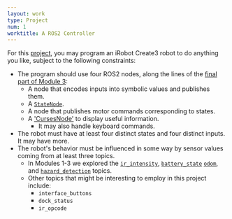 ```yaml
---
layout: work
type: Project
num: 1
worktitle: A ROS2 Controller
---
```


For this [project]({{site.baseurl}}/index.html#projects), you may program an iRobot Create3 robot to do anything
you like, subject to the following constraints:
* The program should use four ROS2 nodes, along the lines of the [final part of Module 3]({{site.baseurl}}/modules/state_machines.html#hazard-avoiding-state-machine):
  * A node that encodes inputs into symbolic values and publishes them.
  * A [`StateNode`]({{site.baseurl}}/modules/state_machines.html#states).
  * A node that publishes motor commands corresponding to states.
  * A ['CursesNode']({{site.baseurl}}/modules/publications.html#console-ui-for-ros2) to display useful information.
    * It may also handle keyboard commands.
* The robot must have at least four distinct states and four distinct inputs. It may have more.
* The robot's behavior must be influenced in some way by sensor values coming from at least three topics.
  * In Modules 1-3 we explored the [`ir_intensity`]({{site.baseurl}}/modules/nodes.html#first-topic-ir-intensity), 
  [`battery_state`]({{site.baseurl}}/modules/nodes.html#second-topic-battery-state)
  [`odom`]({{site.baseurl}}/modules/state_machines.html#new-topic-odometry), and 
  [`hazard_detection`]({{site.baseurl}}/modules/state_machines.html#new-topic-hazards) topics.
  * Other topics that might be interesting to employ in this project include:
    * `interface_buttons`
    * `dock_status`
    * `ir_opcode`
    